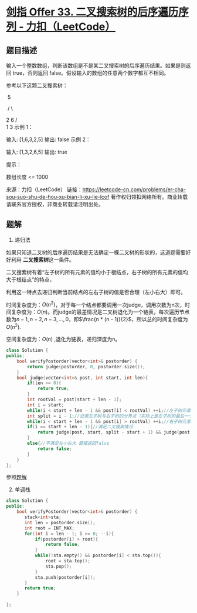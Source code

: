 # [剑指 Offer 33. 二叉搜索树的后序遍历序列 - 力扣（LeetCode）](https://leetcode-cn.com/problems/er-cha-sou-suo-shu-de-hou-xu-bian-li-xu-lie-lcof/)

## 题目描述

输入一个整数数组，判断该数组是不是某二叉搜索树的后序遍历结果。如果是则返回 true，否则返回 false。假设输入的数组的任意两个数字都互不相同。

 

参考以下这颗二叉搜索树：

​     5

​    / \

   2   6
  / \
 1   3
示例 1：

输入: [1,6,3,2,5]
输出: false
示例 2：

输入: [1,3,2,6,5]
输出: true


提示：

数组长度 <= 1000

来源：力扣（LeetCode）
链接：https://leetcode-cn.com/problems/er-cha-sou-suo-shu-de-hou-xu-bian-li-xu-lie-lcof
著作权归领扣网络所有。商业转载请联系官方授权，非商业转载请注明出处。



## 题解

1. 递归法

如果只知道二叉树的后序遍历结果是无法确定一棵二叉树的形状的，这道题需要好好利用 **二叉搜索树**这一条件。

二叉搜索树有着“左子树的所有元素的值均小于根结点，右子树的所有元素的值均大于根结点”的特点，

利用这一特点去递归判断当前结点的左右子树的值是否合理（左小右大）即可。

时间复杂度为：$O(n^2)$，对于每一个结点都要调用一次judge，调用次数为n次，时间复杂度为：$O(n)$。而judge的最差情况是二叉树退化为一个链表，每次遍历节点数为$n-1, n-2, n-3, \dots, 0$，即$\frac{n * (n - 1)}{2}$，所以总的时间复杂度为$O(n^2)$.

空间复杂度为：$O(n)$ ,退化为链表，递归深度为n。

```cpp
class Solution {
public:
    bool verifyPostorder(vector<int>& postorder) {
        return judge(postorder, 0, postorder.size());
    }
    bool judge(vector<int>& post, int start, int len){
        if(len <= 0){
            return true;
        }
        int rootVal = post[start + len - 1];
        int i = start;
        while(i < start + len - 1 && post[i] < rootVal) ++i;//左子树元素小于根节点
        int split = i - 1;//记录左子树与右子树的分界点（实际上是左子树的最后一个结点）
        while(i < start + len - 1 && post[i] > rootVal) ++i;//右子树元素大于根节点
        if(i == start + len - 1){//满足二叉搜索情况
            return judge(post, start, split - start + 1) && judge(post, split + 1, len - 1 - (split - start + 1));//递归 继续判断左子树与右子树是否符合二叉搜索情况
        }
        else{//不满足左小右大 直接返回false
            return false;
        }
    }
};
```

参照[题解](https://leetcode-cn.com/problems/er-cha-sou-suo-shu-de-hou-xu-bian-li-xu-lie-lcof/solution/mian-shi-ti-33-er-cha-sou-suo-shu-de-hou-xu-bian-6/)

2. 单调栈

```cpp
class Solution {
public:
    bool verifyPostorder(vector<int>& postorder) {
       stack<int>sta;
       int len = postorder.size();
       int root = INT_MAX;
       for(int i = len - 1; i >= 0; --i){
           if(postorder[i] > root){
               return false;
           }
           while(!sta.empty() && postorder[i] < sta.top()){
               root = sta.top();
               sta.pop();
           }
           sta.push(postorder[i]);
       } 
       return true;
    }
   
};
```

